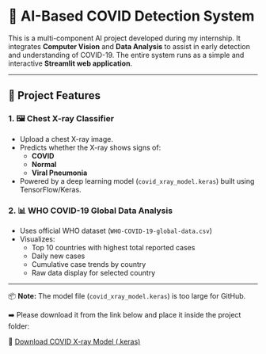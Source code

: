 # 🦠 AI-Based COVID Detection System

This is a multi-component AI project developed during my internship. It integrates **Computer Vision** and **Data Analysis** to assist in early detection and understanding of COVID-19. The entire system runs as a simple and interactive **Streamlit web application**.

---

## 📌 Project Features

### 1. 🖼️ Chest X-ray Classifier
- Upload a chest X-ray image.
- Predicts whether the X-ray shows signs of:
  - **COVID**
  - **Normal**
  - **Viral Pneumonia**
- Powered by a deep learning model (`covid_xray_model.keras`) built using TensorFlow/Keras.

### 2. 📊 WHO COVID-19 Global Data Analysis
- Uses official WHO dataset (`WHO-COVID-19-global-data.csv`)
- Visualizes:
  - Top 10 countries with highest total reported cases
  - Daily new cases
  - Cumulative case trends by country
  - Raw data display for selected country

---
📦 **Note:** The model file (`covid_xray_model.keras`) is too large for GitHub.

➡️ Please download it from the link below and place it inside the project folder:

🔗 [Download COVID X-ray Model (.keras)](https://drive.google.com/file/d/1CZ0Saujk9J6DfnZlOvdAp-EakWuasWfE/view?usp=sharing)
